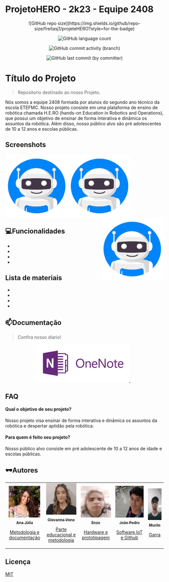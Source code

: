 # ProjetoHERO - 2k23 - Equipe 2408

<div align="center">
![GitHub repo size](https://img.shields.io/github/repo-size/freitasj1/projeteHERO?style=for-the-badge)

![GitHub language count](https://img.shields.io/github/languages/count/freitasj1/projeteHERO?style=for-the-badge)


![GitHub commit activity (branch)](https://img.shields.io/github/commit-activity/y/freitasj1/projeteHERO?style=for-the-badge)


![GitHub last commit (by committer)](https://img.shields.io/github/last-commit/freitasj1/ProjeteHERO?style=for-the-badge)

</div>




# Título do Projeto

> Repositorio destinado ao nosso Projeto.

Nós somos a equipe 2408 formada por alunos do segundo ano técnico da escola ETEFMC. Nosso projeto consiste em uma plataforma de ensino de robótica chamada H.E.RO (hands-on Education in Robotics and Operations), que possui um objetivo de ensinar de forma interativa e dinâmica os assuntos da robótica. Além disso, nosso público alvo são pré adolescentes de 10 a 12 anos e escolas públicas.

## Screenshots


<img align='left' src="assets/img/favicon.png" width="200" height="200">
<img align='center' src="assets/img/favicon.png" width="200" height="200">
<img align='right' src="assets/img/favicon.png" width="200" height="200">


## 💻Funcionalidades

- 
- 
- 
- 
## Lista de materiais

- 
- 
- 
- 


## 📫Documentação

> Confira nosso diario!
<p align='center'>
 
  <a href="https://eteacojeorg-my.sharepoint.com/:o:/g/personal/freitas_j_edu_etefmc_com_br/EgUp486kboZGrSqPbz-lGv4BfmcwCqUDRjT4-NkH4WhdEQ?e=SHGIee">
    <img height="120em" src="assets/img/logoOneNote.png" />  
  </a>&nbsp;&nbsp;
</p>


## FAQ

#### Qual o objetivo de seu projeto?

Nosso projeto visa ensinar de forma interativa e  dinâmica os assuntos da robótica e despertar aptidão pela robótica.

#### Para quem é feito seu projeto?

 Nosso público alvo consiste em pré adolescente de 10 a 12 anos de idade e escolas públicas.


## 🕶️Autores

<table>
  <tr>
    <td align="center">
      <a href="#">
        <img src="assets/img/integrantes/anajuliaeditado2.png" width="100px" height="100px" alt="Ana júlia">
        <br>
        <sub><b>Ana Júlia</b></sub>
        <p>Metodologia e documentação</p>
      </a>
    </td>
    <td align="center">
      <a href="#">
        <img src="assets/img/integrantes/Gvono.jpeg" width="100px" height="100px" alt="Vono">
        <br>
        <sub><b>Giovanna Vono</b></sub>
        <p>Parte educacional e metodologia</p>
      </a>
    </td>
    <td align="center">
      <a href="#">
        <img src="assets/img/integrantes/enzo.jpeg" width="100px" height="100px" alt="Nome da Pessoa 3">
        <br>
        <sub><b>Enzo</b></sub>
        <p>Hardware e prototipagem</p>
      </a>
    </td>
    <td align="center">
      <a href="#">
        <img src="assets/img/integrantes/Joaopedro.jpeg" width="100px" height="100px" alt="Nome da Pessoa 4">
        <br>
        <sub><b>João Pedro</b></sub>
        <p>Software,IoT e Github</p>
      </a>
    </td>
    <td align="center">
      <a href="#">
        <img src="assets/img/integrantes/murilo.jpeg" width="100px" height="100px" alt="Nome da Pessoa 5">
        <br>
        <sub><b>Murilo</b></sub>
        <p>Garra</p>
      </a>
    </td>
  </tr>
</table>



## Licença

[MIT](https://choosealicense.com/licenses/mit/)
